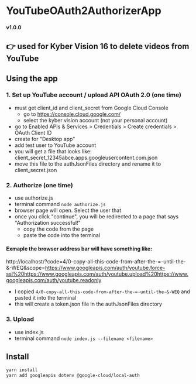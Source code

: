 # YouTubeOAuth2AuthorizerApp

#### v1.0.0

## 👉 used for Kyber Vision 16 to delete videos from YouTube

## Using the app

### 1. Set up YouTube account / upload API OAuth 2.0 (one time)

- must get client_id and client_secret from Google Cloud Console
  - go to https://console.cloud.google.com/
  - select the kyber vision account (not your personal account)
- go to Enabled APIs & Services > Credentials > Create credentials > OAuth Client ID
- create for "Desktop app"
- add test user to YouTube account
- you will get a file that looks like: client_secret_12345abce.apps.googleusercontent.com.json
- move this file to the authJsonFiles directory and rename it to client_secret.json

### 2. Authorize (one time)

- use authorize.js
- terminal command `node authorize.js`
- browser page will open. Select the user that
- once you click "continue", you will be redirected to a page that says "Authorization successful!"
  - copy the code from the page
  - paste the code into the terminal

#### Exmaple the browser address bar will have something like:

http://localhost/?code=4/0-copy-all-this-code-from-after-the-=-until-the-&-WEQ&scope=https://www.googleapis.com/auth/youtube.force-ssl%20https://www.googleapis.com/auth/youtube.upload%20https://www.googleapis.com/auth/youtube.readonly

- I copied `4/0-copy-all-this-code-from-after-the-=-until-the-&-WEQ` and pasted it into the terminal
- this will create a token.json file in the authJsonFiles directory

### 3. Upload

- use index.js
- terminal command `node index.js --filename <filename>`

## Install

```bash
yarn install
yarn add googleapis dotenv @google-cloud/local-auth
```
